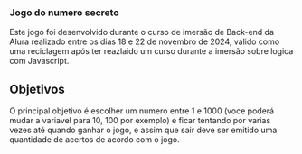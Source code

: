 ### Jogo do numero secreto
Este jogo foi desenvolvido durante o curso de imersão de Back-end da Alura realizado entre os dias 18 e 22 de novembro de 2024, valido como uma reciclagem após ter reazlaido um curso durante a imersão sobre logica com Javascript.

## Objetivos
O principal objetivo é escolher um numero entre 1 e 1000 (voce poderá mudar a variavel para 10, 100 por exemplo) e ficar tentando por varias vezes até quando ganhar o jogo, e assim que sair deve ser emitido uma quantidade de acertos de acordo com o jogo.
